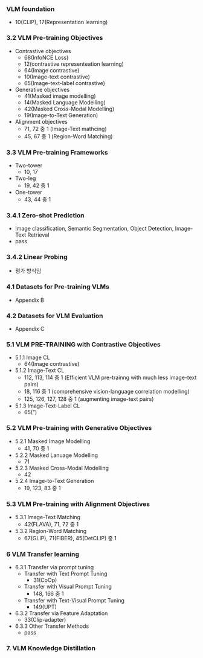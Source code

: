 ### VLM foundation

- 10(CLIP), 17(Representation learning)

### 3.2 VLM Pre-training Objectives

- Contrastive objectives
    - 68(InfoNCE Loss)
    - 12(contrastive representeation learning)
    - 64(Image contrastive)
    - 10(Image-text contrastive)
    - 65(Image-text-label contrastive)
- Generative objectives
    - 41(Masked image modelling)
    - 14(Masked Language Modelling)
    - 42(Masked Cross-Modal Modelling)
    - 19(Image-to-Text Generation)
- Alignment objectives
    - 71, 72 중 1 (Image-Text mathcing)
    - 45, 67 중 1 (Region-Word Matching)

### 3.3 VLM Pre-training Frameworks

- Two-tower
    - 10, 17
- Two-leg
    - 19, 42 중 1
- One-tower
    - 43, 44 중 1

### 3.4.1 Zero-shot Prediction

- Image classification, Semantic Segmentation, Object Detection, Image-Text Retrieval
- pass

### 3.4.2 Linear Probing

- 평가 방식임

### 4.1 Datasets for Pre-training VLMs

- Appendix B

### 4.2 Datasets for VLM Evaluation

- Appendix C

### 5.1 VLM PRE-TRAINING with Contrastive Objectives

- 5.1.1 Image CL
    - 64(Image contrastive)
- 5.1.2 Image-Text CL
    - 112, 113, 114 중 1 (Efficient VLM pre-trainng with much less image-text pairs)
    - 18, 116 중 1 (comprehensive vision-language correlation modelling)
    - 125, 126, 127, 128 중 1 (augmenting image-text pairs)
- 5.1.3 Image-Text-Label CL
    - 65(”)

### 5.2 VLM Pre-training with Generative Objectives

- 5.2.1 Masked Image Modelling
    - 41, 70 중 1
- 5.2.2 Masked Lanuage Modelling
    - 71
- 5.2.3 Masked Cross-Modal Modelling
    - 42
- 5.2.4 Image-to-Text Generation
    - 19, 123, 83 중 1

### 5.3 VLM Pre-training with Alignment Objectives

- 5.3.1 Image-Text Matching
    - 42(FLAVA), 71, 72 중 1
- 5.3.2 Region-Word Matching
    - 67(GLIP), 71(FIBER), 45(DetCLIP) 중 1

### 6 VLM Transfer learning

- 6.3.1 Transfer via prompt tuning
    - Transfer with Text Prompt Tuning
        - 31(CoOp)
    - Transfer with Visual Prompt Tuning
        - 148, 166 중 1
    - Transfer with Text-Visual Prompt Tuning
        - 149(UPT)
- 6.3.2 Transfer via Feature Adaptation
    - 33(Clip-adapter)
- 6.3.3 Other Transfer Methods
    - pass

### 7. VLM Knowledge Distillation
